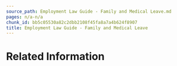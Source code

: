 ```yaml
---
source_path: Employment Law Guide - Family and Medical Leave.md
pages: n/a-n/a
chunk_id: bb5c05530a82c2dbb2108f45fa8a7a4b624f8907
title: Employment Law Guide - Family and Medical Leave
---
```

# Related Information
